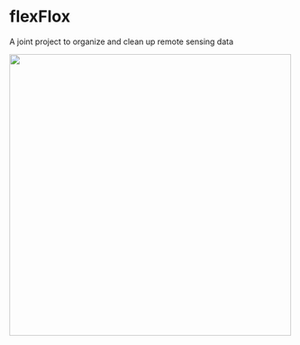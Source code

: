 # flexFlox

A joint project to organize and clean up remote sensing data

<img src="https://user-images.githubusercontent.com/35427332/41260901-afb552c6-6dd9-11e8-9389-fcb9bf21942a.jpg" width="500">
